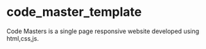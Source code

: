 # code_master_template
Code Masters is a single page responsive website developed using html,css,js.

